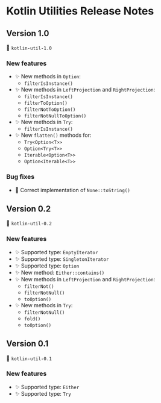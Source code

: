# Kotlin Utilities Release Notes

## Version 1.0
🔖 `kotlin-util-1.0`

### New features

* ✨ New methods in `Option`:
  * `filterIsInstance()`
* ✨ New methods in `LeftProjection` and `RightProjection`:
  * `filterIsInstance()`
  * `filterToOption()`
  * `filterNotToOption()`
  * `filterNotNullToOption()`
* ✨ New methods in `Try`:
  * `filterIsInstance()`
* ✨ New `flatten()` methods for:
  * `Try<Option<T>>` 
  * `Option<Try<T>>`
  * `Iterable<Option<T>>`
  * `Option<Iterable<T>>`

### Bug fixes

* 🐛 Correct implementation of `None::toString()`

## Version 0.2

🔖 `kotlin-util-0.2`

### New features

* ✨ Supported type: `EmptyIterator`
* ✨ Supported type: `SingletonIterator`
* ✨ Supported type: `Option`
* ✨ New method: `Either::contains()`
* ✨ New methods in `LeftProjection` and `RightProjection`:
  * `filterNot()` 
  * `filterNotNull()` 
  * `toOption()`
* ✨ New methods in `Try`:
  * `filterNotNull()` 
  * `fold()`
  * `toOption()`

## Version 0.1

🔖 `kotlin-util-0.1`

### New features

* ✨ Supported type: `Either`
* ✨ Supported type: `Try`

